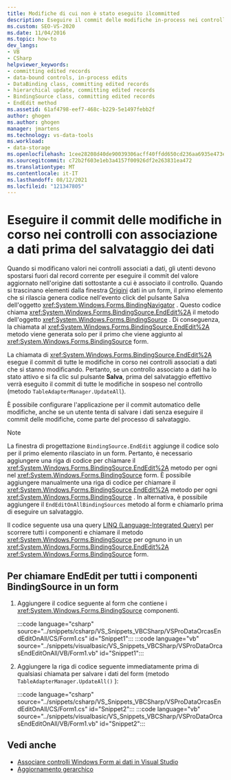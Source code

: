 ```yaml
---
title: Modifiche di cui non è stato eseguito ilcommitted
description: Eseguire il commit delle modifiche in-process nei controlli form associati Windows dati prima di salvare i dati. Chiamare EndEdit per tutti i componenti BindingSource in un form.
ms.custom: SEO-VS-2020
ms.date: 11/04/2016
ms.topic: how-to
dev_langs:
- VB
- CSharp
helpviewer_keywords:
- committing edited records
- data-bound controls, in-process edits
- DataBinding class, committing edited records
- hierarchical update, committing edited records
- BindingSource class, committing edited records
- EndEdit method
ms.assetid: 61af4798-eef7-468c-b229-5e1497febb2f
author: ghogen
ms.author: ghogen
manager: jmartens
ms.technology: vs-data-tools
ms.workload:
- data-storage
ms.openlocfilehash: 1cee28208d40de90039306acff40ffdd650cd236aa6935e473e8389efa232302
ms.sourcegitcommit: c72b2f603e1eb3a4157f00926df2e263831ea472
ms.translationtype: MT
ms.contentlocale: it-IT
ms.lasthandoff: 08/12/2021
ms.locfileid: "121347805"
---
```

# <a name="commit-in-process-edits-on-data-bound-controls-before-saving-data"></a>Eseguire il commit delle modifiche in corso nei controlli con associazione a dati prima del salvataggio dei dati

Quando si modificano valori nei controlli associati a dati, gli utenti devono spostarsi fuori dal record corrente per eseguire il commit del valore aggiornato nell'origine dati sottostante a cui è associato il controllo. Quando si trascinano elementi dalla finestra [Origini](add-new-data-sources.md) dati in un form,  il primo elemento che si rilascia genera codice nell'evento click del pulsante Salva dell'oggetto <xref:System.Windows.Forms.BindingNavigator> . Questo codice chiama <xref:System.Windows.Forms.BindingSource.EndEdit%2A> il metodo dell'oggetto <xref:System.Windows.Forms.BindingSource> . Di conseguenza, la chiamata al <xref:System.Windows.Forms.BindingSource.EndEdit%2A> metodo viene generata solo per il primo che viene aggiunto al <xref:System.Windows.Forms.BindingSource> form.

La chiamata di <xref:System.Windows.Forms.BindingSource.EndEdit%2A> esegue il commit di tutte le modifiche in corso nei controlli associati a dati che si stanno modificando. Pertanto, se un controllo associato a dati ha lo stato attivo e si fa clic sul pulsante **Salva**, prima del salvataggio effettivo verrà eseguito il commit di tutte le modifiche in sospeso nel controllo (metodo `TableAdapterManager.UpdateAll`).

È possibile configurare l'applicazione per il commit automatico delle modifiche, anche se un utente tenta di salvare i dati senza eseguire il commit delle modifiche, come parte del processo di salvataggio.

> [!NOTE]
> La finestra di progettazione `BindingSource.EndEdit` aggiunge il codice solo per il primo elemento rilasciato in un form. Pertanto, è necessario aggiungere una riga di codice per chiamare il <xref:System.Windows.Forms.BindingSource.EndEdit%2A> metodo per ogni nel <xref:System.Windows.Forms.BindingSource> form. È possibile aggiungere manualmente una riga di codice per chiamare il <xref:System.Windows.Forms.BindingSource.EndEdit%2A> metodo per ogni <xref:System.Windows.Forms.BindingSource> . In alternativa, è possibile aggiungere il `EndEditOnAllBindingSources` metodo al form e chiamarlo prima di eseguire un salvataggio.

Il codice seguente usa una query [LINQ (Language-Integrated Query)](/dotnet/csharp/linq/) per scorrere tutti i componenti e chiamare il metodo <xref:System.Windows.Forms.BindingSource> per ognuno in un <xref:System.Windows.Forms.BindingSource.EndEdit%2A> <xref:System.Windows.Forms.BindingSource> form.

## <a name="to-call-endedit-for-all-bindingsource-components-on-a-form"></a>Per chiamare EndEdit per tutti i componenti BindingSource in un form

1. Aggiungere il codice seguente al form che contiene i <xref:System.Windows.Forms.BindingSource> componenti.

     :::code language="csharp" source="../snippets/csharp/VS_Snippets_VBCSharp/VSProDataOrcasEndEditOnAll/CS/Form1.cs" id="Snippet1":::
     :::code language="vb" source="../snippets/visualbasic/VS_Snippets_VBCSharp/VSProDataOrcasEndEditOnAll/VB/Form1.vb" id="Snippet1":::

2. Aggiungere la riga di codice seguente immediatamente prima di qualsiasi chiamata per salvare i dati del form (metodo `TableAdapterManager.UpdateAll()` ):

     :::code language="csharp" source="../snippets/csharp/VS_Snippets_VBCSharp/VSProDataOrcasEndEditOnAll/CS/Form1.cs" id="Snippet2":::
     :::code language="vb" source="../snippets/visualbasic/VS_Snippets_VBCSharp/VSProDataOrcasEndEditOnAll/VB/Form1.vb" id="Snippet2":::

## <a name="see-also"></a>Vedi anche

- [Associare controlli Windows Form ai dati in Visual Studio](../data-tools/bind-windows-forms-controls-to-data-in-visual-studio.md)
- [Aggiornamento gerarchico](../data-tools/hierarchical-update.md)
